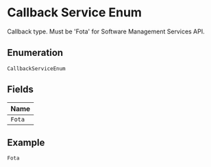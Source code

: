 
# Callback Service Enum

Callback type. Must be 'Fota' for Software Management Services API.

## Enumeration

`CallbackServiceEnum`

## Fields

| Name |
|  --- |
| `Fota` |

## Example

```
Fota
```

